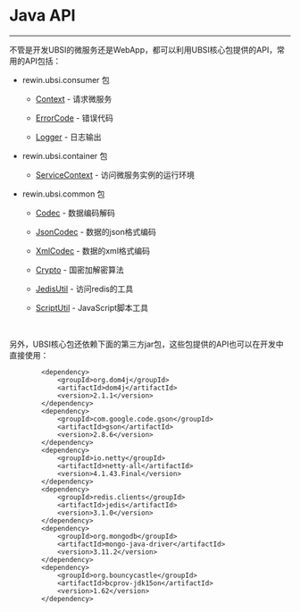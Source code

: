 # Java API

---

不管是开发UBSI的微服务还是WebApp，都可以利用UBSI核心包提供的API，常用的API包括：



* rewin.ubsi.consumer 包

  * [Context](Context.md) - 请求微服务

  * [ErrorCode](ErrorCode.md) - 错误代码

  * [Logger](Logger.md) - 日志输出



* rewin.ubsi.container 包

  * [ServiceContext](ServiceContext.md) - 访问微服务实例的运行环境



* rewin.ubsi.common 包

  * [Codec](Codec.md) - 数据编码解码
  
  * [JsonCodec](JsonCodec.md) - 数据的json格式编码
  
  * [XmlCodec](XmlCodec.md) - 数据的xml格式编码
  
  * [Crypto](Crypto.md) - 国密加解密算法
  
  * [JedisUtil](JedisUtil.md) - 访问redis的工具
  
  * [ScriptUtil](ScriptUtil.md) - JavaScript脚本工具



​			



另外，UBSI核心包还依赖下面的第三方jar包，这些包提供的API也可以在开发中直接使用：

```
        <dependency>
            <groupId>org.dom4j</groupId>
            <artifactId>dom4j</artifactId>
            <version>2.1.1</version>
        </dependency>
        <dependency>
            <groupId>com.google.code.gson</groupId>
            <artifactId>gson</artifactId>
            <version>2.8.6</version>
        </dependency>
        <dependency>
            <groupId>io.netty</groupId>
            <artifactId>netty-all</artifactId>
            <version>4.1.43.Final</version>
        </dependency>
        <dependency>
            <groupId>redis.clients</groupId>
            <artifactId>jedis</artifactId>
            <version>3.1.0</version>
        </dependency>
        <dependency>
            <groupId>org.mongodb</groupId>
            <artifactId>mongo-java-driver</artifactId>
            <version>3.11.2</version>
        </dependency>
        <dependency>
            <groupId>org.bouncycastle</groupId>
            <artifactId>bcprov-jdk15on</artifactId>
            <version>1.62</version>
        </dependency>
```

